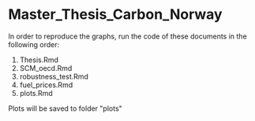 # Master_Thesis_Carbon_Norway

In order to reproduce the graphs, run the code of these documents in the following order:
1. Thesis.Rmd
2. SCM_oecd.Rmd
3. robustness_test.Rmd
4. fuel_prices.Rmd
5. plots.Rmd

Plots will be saved to folder "plots"
